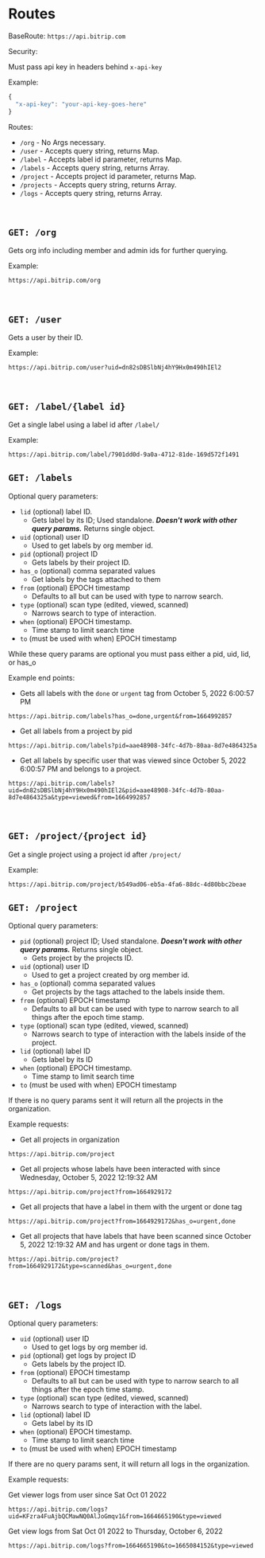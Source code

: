 # Routes

BaseRoute: `https://api.bitrip.com`

Security:

Must pass api key in headers behind `x-api-key`

Example:

```js
{
  "x-api-key": "your-api-key-goes-here"
}
```

Routes:

- `/org` - No Args necessary.
- `/user` - Accepts query string, returns Map.
- `/label` - Accepts label id parameter, returns Map.
- `/labels` - Accepts query string, returns Array.
- `/project` - Accepts project id parameter, returns Map.
- `/projects` - Accepts query string, returns Array.
- `/logs` - Accepts query string, returns Array.

<br>

## `GET: /org`

Gets org info including member and admin ids for further querying.

Example:

`https://api.bitrip.com/org`

<br>

## `GET: /user`

Gets a user by their ID.

Example:

`https://api.bitrip.com/user?uid=dn82sDBSlbNj4hY9Hx0m490hIEl2`

<br>

## `GET: /label/{label id}`

Get a single label using a label id after `/label/`

Example:

`https://api.bitrip.com/label/7901dd0d-9a0a-4712-81de-169d572f1491`

## `GET: /labels`

Optional query parameters:

- `lid` (optional) label ID.
  - Gets label by its ID; Used standalone. **_Doesn't work with other
    query params._** Returns single object.
- `uid` (optional) user ID
  - Used to get labels by org member id.
- `pid` (optional) project ID
  - Gets labels by their project ID.
- `has_o` (optional) comma separated values
  - Get labels by the tags attached to them
- `from` (optional) EPOCH timestamp
  - Defaults to all but can be used with type to narrow search.
- `type` (optional) scan type (edited, viewed, scanned)
  - Narrows search to type of interaction.
- `when` (optional) EPOCH timestamp.
  - Time stamp to limit search time
- `to` (must be used with when) EPOCH timestamp

While these query params are optional you must pass either a pid, uid,
lid, or has_o

Example end points:

- Gets all labels with the `done` or `urgent` tag from October 5, 2022
  6:00:57 PM

`https://api.bitrip.com/labels?has_o=done,urgent&from=1664992857`

- Get all labels from a project by pid

`https://api.bitrip.com/labels?pid=aae48908-34fc-4d7b-80aa-8d7e4864325a`

- Get all labels by specific user that was viewed since October 5, 2022
  6:00:57 PM and belongs to a project.

`https://api.bitrip.com/labels?uid=dn82sDBSlbNj4hY9Hx0m490hIEl2&pid=aae48908-34fc-4d7b-80aa-8d7e4864325a&type=viewed&from=1664992857`

<br>

## `GET: /project/{project id}`

Get a single project using a project id after `/project/`

Example:

`https://api.bitrip.com/project/b549ad06-eb5a-4fa6-88dc-4d80bbc2beae`

## `GET: /project`

Optional query parameters:

- `pid` (optional) project ID; Used standalone. **_Doesn't work with other
  query params._** Returns single object.
  - Gets project by the projects ID.
- `uid` (optional) user ID
  - Used to get a project created by org member id.
- `has_o` (optional) comma separated values
  - Get projects by the tags attached to the labels inside them.
- `from` (optional) EPOCH timestamp
  - Defaults to all but can be used with type to narrow search to all
    things after the epoch time stamp.
- `type` (optional) scan type (edited, viewed, scanned)
  - Narrows search to type of interaction with the labels inside of the
    project.
- `lid` (optional) label ID
  - Gets label by its ID
- `when` (optional) EPOCH timestamp.
  - Time stamp to limit search time
- `to` (must be used with when) EPOCH timestamp

If there is no query params sent it will return all the projects in the
organization.

Example requests:

- Get all projects in organization

`https://api.bitrip.com/project`

- Get all projects whose labels have been interacted with since Wednesday,
  October 5, 2022 12:19:32 AM

`https://api.bitrip.com/project?from=1664929172`

- Get all projects that have a label in them with the urgent or done tag

`https://api.bitrip.com/project?from=1664929172&has_o=urgent,done`

- Get all projects that have labels that have been scanned since October
  5, 2022 12:19:32 AM and has urgent or done tags in them.

`https://api.bitrip.com/project?from=1664929172&type=scanned&has_o=urgent,done`

<br>

## `GET: /logs`

Optional query parameters:

- `uid` (optional) user ID
  - Used to get logs by org member id.
- `pid` (optional) get logs by project ID
  - Gets labels by the project ID.
- `from` (optional) EPOCH timestamp
  - Defaults to all but can be used with type to narrow search to all
    things after the epoch time stamp.
- `type` (optional) scan type (edited, viewed, scanned)
  - Narrows search to type of interaction with the label.
- `lid` (optional) label ID
  - Gets label by its ID
- `when` (optional) EPOCH timestamp.
  - Time stamp to limit search time
- `to` (must be used with when) EPOCH timestamp

If there are no query params sent, it will return all logs in the
organization.

Example requests:

Get viewer logs from user since Sat Oct 01 2022

`https://api.bitrip.com/logs?uid=KFzra4FuAjbQCMawNQ0AlJoGmqv1&from=1664665190&type=viewed`

Get view logs from Sat Oct 01 2022 to Thursday, October 6, 2022

`https://api.bitrip.com/logs?from=1664665190&to=1665084152&type=viewed`
